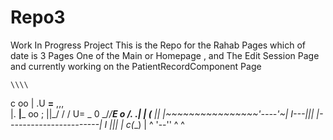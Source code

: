 # Repo3
Work In  Progress Project
This is the Repo for the Rahab Pages which of date is 3 Pages One of the Main or Homepage , and The Edit Session Page and currently working on the PatientRecordComponent Page     

    \\\\
   c  oo
    | .U
   __=__                        ,,,   
  |.  __|___                    oo ; 
  ||_/  /  /                    U= _  0
  \_/__/__E   o                 /. .| |
   (___ ||    |~~~~~~~~~~~~~~~~'----'~|
   I---|||    |-----------------------|
   I   |||    |       c(__)           |
   ^   '--''  ^                       ^ 

